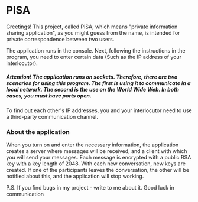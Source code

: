 # PISA
Greetings! This project, called PISA, which means "private information sharing application", as you might guess from the name, is intended for private correspondence between two users.

The application runs in the console. Next, following the instructions in the program, you need to enter certain data (Such as the IP address of your interlocutor).

##### Attention! The application runs on sockets. Therefore, there are two scenarios for using this program. The first is using it to communicate in a local network. The second is the use on the World Wide Web. In both cases, you must have ports open.

To find out each other's IP addresses, you and your interlocutor need to use a third-party communication channel.

### About the application

When you turn on and enter the necessary information, the application creates a server where messages will be received, and a client with which you will send your messages.
Each message is encrypted with a public RSA key with a key length of 2048.
With each new conversation, new keys are created.
If one of the participants leaves the conversation, the other will be notified about this, and the application will stop working.

P.S. If you find bugs in my project - write to me about it. 
Good luck in communication
